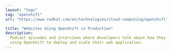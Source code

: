 ```yaml
---
layout: "tags"
tag: "openshift"
url: "https://www.redhat.com/en/technologies/cloud-computing/openshift"

title: "Websites Using OpenShift in Production"
description:
  Podcast episodes and interviews where developers talk about how they are
  using OpenShift to deploy and scale their web application.
---
```

